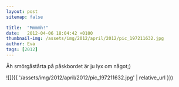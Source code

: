 ```yaml
---
layout: post
sitemap: false

title:  "Mmmmh!"
date:   2012-04-06 18:04:42 +0100
thumbnail-img: /assets/img/2012/april/2012/pic_197211632.jpg
author: Eva
tags: [2012]
---
```


Åh smörgåstårta på påskbordet är ju lyx om något;)

![]({{ '/assets/img/2012/april/2012/pic_197211632.jpg'  | relative_url }})

